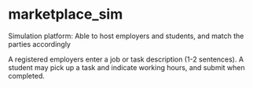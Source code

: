 # marketplace_sim
Simulation platform:
Able to host employers and students, and match the parties accordingly

A registered employers enter a job or task description (1-2 sentences). 
A student may pick up a task and indicate working hours, and submit when completed.
